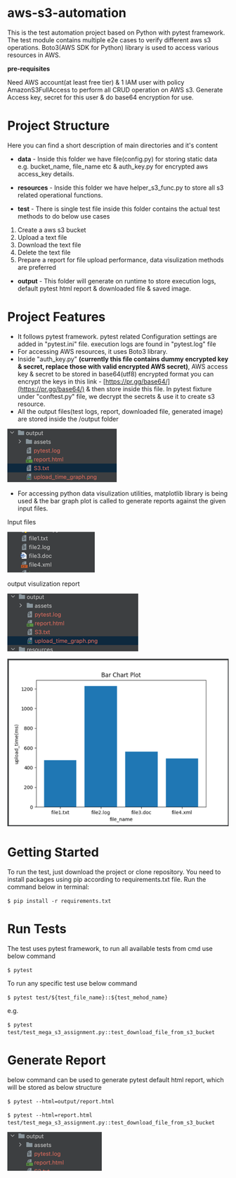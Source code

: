 # aws-s3-automation

This is the test automation project based on Python with pytest framework. The test module contains multiple e2e cases to verify different aws s3 operations. Boto3(AWS SDK for Python) library is used to access various resources in AWS.

**pre-requisites**

Need AWS account(at least free tier) & 1 IAM user with policy AmazonS3FullAccess to perform all CRUD operation on AWS s3. Generate Access key, secret for this user & do base64 encryption for use.

# Project Structure

Here you can find a short description of main directories and it's content

* **data** - Inside this folder we have file(config.py) for storing static data e.g. bucket_name, file_name etc & auth_key.py for encrypted aws access_key details.

* **resources** - Inside this folder we have helper_s3_func.py to store all s3 related operational functions.
* **test** - There is single test file inside this folder contains the actual test methods to do below use cases

1. Create a aws s3 bucket
2. Upload a text file
3. Download the text file
4. Delete the text file
5. Prepare a report for file upload performance, data visulization methods are preferred

* **output** - This folder will generate on runtime to store execution logs, default pytest html report & downloaded file & saved image.

# Project Features

* It follows pytest framework. pytest related Configuration settings are added in "pytest.ini" file. execution logs are found in "pytest.log" file
* For accessing AWS resources, it uses Boto3 library.
* Inside "auth_key.py" **(currently this file contains dummy encrypted key & secret, replace those with valid encrypted AWS secret)**, AWS access key & secret to be stored in base64(utf8) encrypted format you can encrypt the keys in this link - [https://pr.gg/base64/](https://pr.gg/base64/) & then store inside this file. In pytest fixture under "conftest.py" file, we decrypt the secrets & use it to create s3 resource.
* All the output files(test logs, report, downloaded file, generated image) are stored inside the /output folder

![img_1.png](img_1.png)

* For accessing python data visulization utilities, matplotlib library is being used & the bar graph plot is called to generate reports against the given input files.

Input files

![img_2.png](img_2.png)

output visulization report

![img_3.png](img_3.png)


![img_4.png](img_4.png)

# Getting Started

To run the test, just download the project or clone repository. You need to install packages using pip according to requirements.txt file. Run the command below in terminal:

`$ pip install -r requirements.txt`

# Run Tests

The test uses pytest framework, to run all available tests from cmd use below command

`$ pytest`

To run any specific test use below command

`$ pytest test/${test_file_name}::${test_mehod_name}`

e.g.

`$ pytest test/test_mega_s3_assignment.py::test_download_file_from_s3_bucket`
# Generate Report

below command can be used to generate pytest default html report, which will be stored as below structure

`$ pytest --html=output/report.html`

`$ pytest --html=report.html test/test_mega_s3_assignment.py::test_download_file_from_s3_bucket`

![img.png](img.png)



